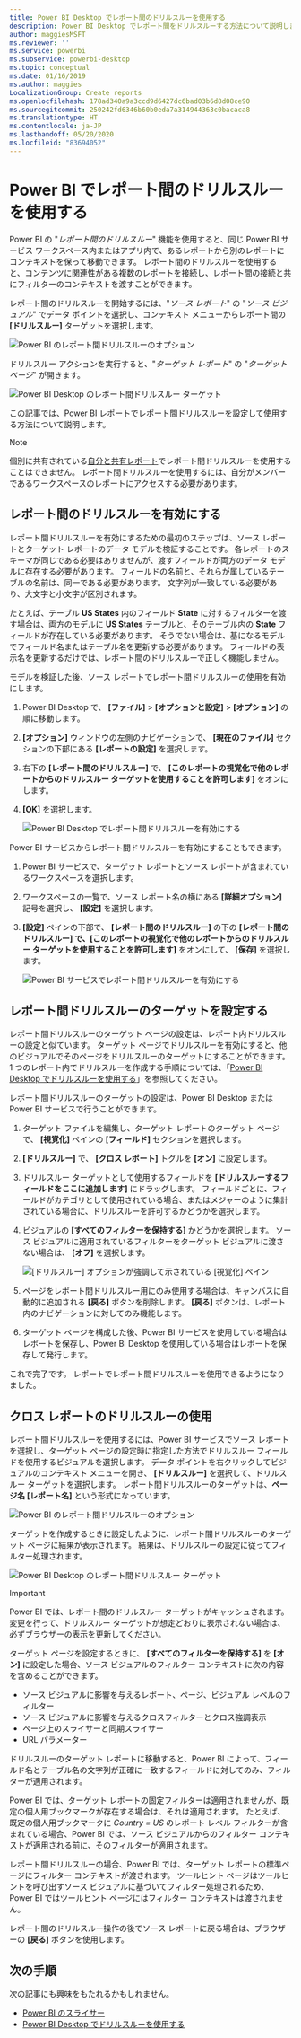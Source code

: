 ```yaml
---
title: Power BI Desktop でレポート間のドリルスルーを使用する
description: Power BI Desktop でレポート間をドリルスルーする方法について説明します
author: maggiesMSFT
ms.reviewer: ''
ms.service: powerbi
ms.subservice: powerbi-desktop
ms.topic: conceptual
ms.date: 01/16/2019
ms.author: maggies
LocalizationGroup: Create reports
ms.openlocfilehash: 178ad340a9a3ccd9d6427dc6bad03b6d8d08ce90
ms.sourcegitcommit: 250242fd6346b60b0eda7a314944363c0bacaca8
ms.translationtype: HT
ms.contentlocale: ja-JP
ms.lasthandoff: 05/20/2020
ms.locfileid: "83694052"
---
```

# <a name="use-cross-report-drillthrough-in-power-bi"></a>Power BI でレポート間のドリルスルーを使用する

Power BI の "*レポート間のドリルスルー*" 機能を使用すると、同じ Power BI サービス ワークスペース内またはアプリ内で、あるレポートから別のレポートにコンテキストを保って移動できます。 レポート間のドリルスルーを使用すると、コンテンツに関連性がある複数のレポートを接続し、レポート間の接続と共にフィルターのコンテキストを渡すことができます。 

レポート間のドリルスルーを開始するには、"*ソース レポート*" の "*ソース ビジュアル*" でデータ ポイントを選択し、コンテキスト メニューからレポート間の **[ドリルスルー]** ターゲットを選択します。 

![Power BI のレポート間ドリルスルーのオプション](media/desktop-cross-report-drill-through/cross-report-drill-through-01.png)

ドリルスルー アクションを実行すると、"*ターゲット レポート*" の "*ターゲット ページ*" が開きます。 

![Power BI Desktop のレポート間ドリルスルー ターゲット](media/desktop-cross-report-drill-through/cross-report-drill-through-01a.png)

この記事では、Power BI レポートでレポート間ドリルスルーを設定して使用する方法について説明します。

> [!NOTE]
> 個別に共有されている[自分と共有レポート](../collaborate-share/service-share-dashboards.md#share-a-dashboard-or-report)でレポート間ドリルスルーを使用することはできません。 レポート間ドリルスルーを使用するには、自分がメンバーであるワークスペースのレポートにアクセスする必要があります。

## <a name="enable-cross-report-drillthrough"></a>レポート間のドリルスルーを有効にする

レポート間ドリルスルーを有効にするための最初のステップは、ソース レポートとターゲット レポートのデータ モデルを検証することです。 各レポートのスキーマが同じである必要はありませんが、渡すフィールドが両方のデータ モデルに存在する必要があります。 フィールドの名前と、それらが属しているテーブルの名前は、同一である必要があります。 文字列が一致している必要があり、大文字と小文字が区別されます。

たとえば、テーブル **US States** 内のフィールド **State** に対するフィルターを渡す場合は、両方のモデルに **US States** テーブルと、そのテーブル内の **State** フィールドが存在している必要があります。 そうでない場合は、基になるモデルでフィールド名またはテーブル名を更新する必要があります。 フィールドの表示名を更新するだけでは、レポート間のドリルスルーで正しく機能しません。

モデルを検証した後、ソース レポートでレポート間ドリルスルーの使用を有効にします。 

1. Power BI Desktop で、 **[ファイル]**  >  **[オプションと設定]**  >  **[オプション]** の順に移動します。 
1. **[オプション]** ウィンドウの左側のナビゲーションで、 **[現在のファイル]** セクションの下部にある **[レポートの設定]** を選択します。 
1. 右下の **[レポート間のドリルスルー]** で、 **[このレポートの視覚化で他のレポートからのドリルスルー ターゲットを使用することを許可します]** をオンにします。 
1. **[OK]** を選択します。 
   
   ![Power BI Desktop でレポート間ドリルスルーを有効にする](media/desktop-cross-report-drill-through/cross-report-drill-through-02.png)

Power BI サービスからレポート間ドリルスルーを有効にすることもできます。
1. Power BI サービスで、ターゲット レポートとソース レポートが含まれているワークスペースを選択します。
1. ワークスペースの一覧で、ソース レポート名の横にある **[詳細オプション]** 記号を選択し、 **[設定]** を選択します。 
1. **[設定]** ペインの下部で、 **[レポート間のドリルスルー]** の下の **[レポート間のドリルスルー] で、[このレポートの視覚化で他のレポートからのドリルスルー ターゲットを使用することを許可します]** をオンにして、 **[保存]** を選択します。
   
   ![Power BI サービスでレポート間ドリルスルーを有効にする](media/desktop-cross-report-drill-through/cross-report-drill-through-02a.png)

## <a name="set-up-a-cross-report-drillthrough-target"></a>レポート間ドリルスルーのターゲットを設定する

レポート間ドリルスルーのターゲット ページの設定は、レポート内ドリルスルーの設定と似ています。 ターゲット ページでドリルスルーを有効にすると、他のビジュアルでそのページをドリルスルーのターゲットにすることができます。 1 つのレポート内でドリルスルーを作成する手順については、「[Power BI Desktop でドリルスルーを使用する](desktop-drillthrough.md)」を参照してください。

レポート間ドリルスルーのターゲットの設定は、Power BI Desktop または Power BI サービスで行うことができます。 
1. ターゲット ファイルを編集し、ターゲット レポートのターゲット ページで、 **[視覚化]** ペインの **[フィールド]** セクションを選択します。 
1. **[ドリルスルー]** で、 **[クロス レポート]** トグルを **[オン]** に設定します。 
1. ドリルスルー ターゲットとして使用するフィールドを **[ドリルスルーするフィールドをここに追加します]** にドラッグします。 フィールドごとに、フィールドがカテゴリとして使用されている場合、またはメジャーのように集計されている場合に、ドリルスルーを許可するかどうかを選択します。 
1. ビジュアルの **[すべてのフィルターを保持する]** かどうかを選択します。 ソース ビジュアルに適用されているフィルターをターゲット ビジュアルに渡さない場合は、 **[オフ]** を選択します。
   
   ![[ドリルスルー] オプションが強調して示されている [視覚化] ペイン](media/desktop-cross-report-drill-through/cross-report-drill-through-03.png)
   
1. ページをレポート間ドリルスルー用にのみ使用する場合は、キャンバスに自動的に追加される **[戻る]** ボタンを削除します。 **[戻る]** ボタンは、レポート内のナビゲーションに対してのみ機能します。 
1. ターゲット ページを構成した後、Power BI サービスを使用している場合はレポートを保存し、Power BI Desktop を使用している場合はレポートを保存して発行します。

これで完了です。 レポートでレポート間ドリルスルーを使用できるようになりました。 

## <a name="use-cross-report-drillthrough"></a>クロス レポートのドリルスルーの使用

レポート間ドリルスルーを使用するには、Power BI サービスでソース レポートを選択し、ターゲット ページの設定時に指定した方法でドリルスルー フィールドを使用するビジュアルを選択します。 データ ポイントを右クリックしてビジュアルのコンテキスト メニューを開き、 **[ドリルスルー]** を選択して、ドリルスルー ターゲットを選択します。 レポート間ドリルスルーのターゲットは、**ページ名 [レポート名]** という形式になっています。

![Power BI のレポート間ドリルスルーのオプション](media/desktop-cross-report-drill-through/cross-report-drill-through-01.png)

ターゲットを作成するときに設定したように、レポート間ドリルスルーのターゲット ページに結果が表示されます。 結果は、ドリルスルーの設定に従ってフィルター処理されます。

![Power BI Desktop のレポート間ドリルスルー ターゲット](media/desktop-cross-report-drill-through/cross-report-drill-through-01a.png)

> [!IMPORTANT]
> Power BI では、レポート間のドリルスルー ターゲットがキャッシュされます。 変更を行って、ドリルスルー ターゲットが想定どおりに表示されない場合は、必ずブラウザーの表示を更新してください。 

ターゲット ページを設定するときに、 **[すべてのフィルターを保持する]** を **[オン]** に設定した場合、ソース ビジュアルのフィルター コンテキストに次の内容を含めることができます。 

- ソース ビジュアルに影響を与えるレポート、ページ、ビジュアル レベルのフィルター 
- ソース ビジュアルに影響を与えるクロスフィルターとクロス強調表示 
- ページ上のスライサーと同期スライサー
- URL パラメーター

ドリルスルーのターゲット レポートに移動すると、Power BI によって、フィールド名とテーブル名の文字列が正確に一致するフィールドに対してのみ、フィルターが適用されます。 

Power BI では、ターゲット レポートの固定フィルターは適用されませんが、既定の個人用ブックマークが存在する場合は、それは適用されます。 たとえば、既定の個人用ブックマークに *Country = US* のレポート レベル フィルターが含まれている場合、Power BI では、ソース ビジュアルからのフィルター コンテキストが適用される前に、そのフィルターが適用されます。 

レポート間ドリルスルーの場合、Power BI では、ターゲット レポートの標準ページにフィルター コンテキストが渡されます。 ツールヒント ページはツールヒントを呼び出すソース ビジュアルに基づいてフィルター処理されるため、Power BI ではツールヒント ページにはフィルター コンテキストは渡されません。

レポート間のドリルスルー操作の後でソース レポートに戻る場合は、ブラウザーの **[戻る]** ボタンを使用します。 

## <a name="next-steps"></a>次の手順

次の記事にも興味をもたれるかもしれません。

- [Power BI のスライサー](../visuals/power-bi-visualization-slicers.md)
- [Power BI Desktop でドリルスルーを使用する](desktop-drillthrough.md)
